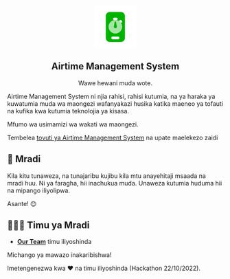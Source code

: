 <p align="center">
 <img width="100px" src="./assets/img/logo/icon-green-white-round.png" align="center" alt="AMS-Logo" />
 <h2 align="center">Airtime Management System</h2>
 <p align="center">Wawe hewani muda wote.</p>

Airtime Management System ni njia rahisi, rahisi kutumia, na ya haraka ya kuwatumia muda wa maongezi wafanyakazi husika katika maeneo ya tofauti na kufika kwa kutumia teknolojia ya kisasa.

Mfumo wa usimamizi wa wakati wa maongezi.

Tembelea [tovuti ya Airtime Management System](https://airtimems.com) na upate maelekezo zaidi</p>

## 💖 Mradi

Kila kitu tunaweza, na tunajaribu kujibu kila mtu anayehitaji msaada na mradi huu. Ni ya faragha,
hii inachukua muda. Unaweza kutumia huduma hii na mipango iliyolipwa.

Asante! 😊

## 👨🏾‍💻 Timu ya Mradi

- **[Our Team](https://github.com/orgs/airtime-distributor/people)** timu iliyoshinda<br>

Michango ya mawazo inakaribishwa!

Imetengenezwa kwa ❤️ na timu iliyoshinda (Hackathon 22/10/2022).
